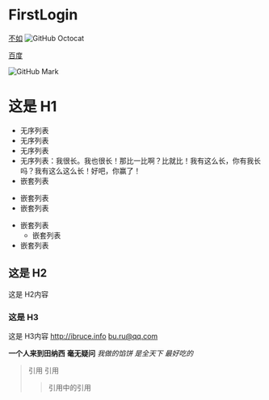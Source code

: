 # FirstLogin


[不如][1]
![GitHub Octocat][2]

[1]:http://www.baidu.com
[2]:https://www.baidu.com/img/bd_logo1.png


[百度](http://www.baidu.com "百度一下，你就知道")

![GitHub Mark](http://img4.duitang.com/uploads/item/201401/28/20140128173912_54NXN.jpeg "null")



# 这是 H1 #
- 无序列表
- 无序列表
- 无序列表
- 无序列表：我很长。我也很长！那比一比啊？比就比！我有这么长，你有我长吗？我有这么这么长！好吧，你赢了！
- 嵌套列表
 + 嵌套列表
 + 嵌套列表
  - 嵌套列表
     * 嵌套列表
- 嵌套列表

## 这是 H2 ##
这是 H2内容

### 这是 H3 ######
这是 H3内容
<http://ibruce.info>
<bu.ru@qq.com>

**一个人来到田纳西**
__毫无疑问__
*我做的馅饼
是全天下*
_最好吃的_
> 引用
>引用
 >>引用中的引用
